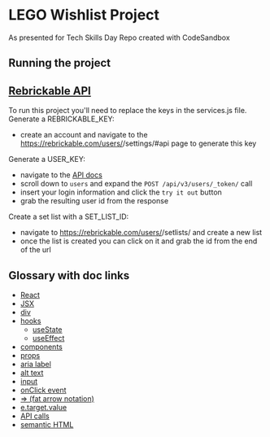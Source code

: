 # LEGO Wishlist Project
As presented for Tech Skills Day
Repo created with CodeSandbox

## Running the project


## [Rebrickable API](https://rebrickable.com/api/v3/docs/?key=0c63c509a98ed0afe5dfb6730310b8cb)

To run this project you'll need to replace the keys in the services.js file.
Generate a REBRICKABLE_KEY:
- create an account and navigate to the https://rebrickable.com/users/<username>/settings/#api page to generate this key

Generate a USER_KEY:
- navigate to the [API docs](https://rebrickable.com/api/v3/docs/?key=0c63c509a98ed0afe5dfb6730310b8cb)
- scroll down to `users` and expand the `POST /api/v3/users/_token/` call
- insert your login information and click the `try it out` button
- grab the resulting user id from the response

Create a set list with a SET_LIST_ID:
- navigate to https://rebrickable.com/users/<username>/setlists/ and create a new list
- once the list is created you can click on it and grab the id from the end of the url

## Glossary with doc links
- [React](https://react.dev/learn)
- [JSX](https://react.dev/learn/writing-markup-with-jsx)
- [div](https://developer.mozilla.org/en-US/docs/Web/HTML/Element/div)
- [hooks](https://react.dev/learn#using-hooks)
  - [useState](https://react.dev/reference/react/useState)
  - [useEffect](https://react.dev/reference/react/useEffect)
- [components](https://react.dev/learn#components)
- [props](https://react.dev/learn/passing-props-to-a-component)
- [aria label](https://developer.mozilla.org/en-US/docs/Web/Accessibility/ARIA/Attributes/aria-label)
- [alt text](https://developer.mozilla.org/en-US/docs/Web/API/HTMLImageElement/alt) 
- [input](https://developer.mozilla.org/en-US/docs/Web/HTML/Element/input)
- [onClick event](https://react.dev/learn#responding-to-events)
- [=> (fat arrow notation)](https://developer.mozilla.org/en-US/docs/Web/JavaScript/Reference/Functions/Arrow_functions)
- [e.target.value](https://developer.mozilla.org/en-US/docs/Web/API/Event/target)
- [API calls](https://www.gravitee.io/blog/understanding-api-call#:~:text=An%20API%20call%20is%20a,direction%20for%20managing%20and%20storage.)
- [semantic HTML](https://developer.mozilla.org/en-US/docs/Learn/HTML/Introduction_to_HTML/HTML_text_fundamentals)



